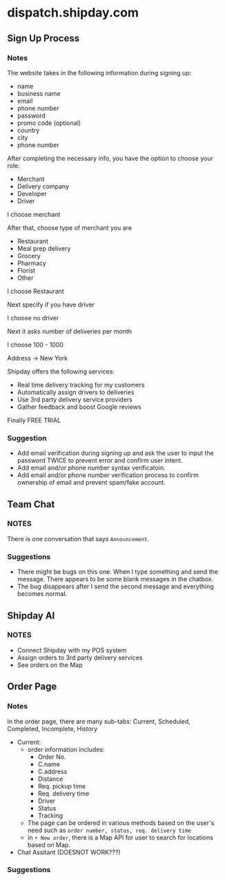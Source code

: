 # dispatch.shipday.com

## Sign Up Process

### Notes

The website takes in the following information
during signing up:

- name
- business name
- email
- phone number
- password
- promo code (optional)
- country
- city
- phone number

After completing the necessary info, you have the option to choose your role:

- Merchant
- Delivery company
- Developer
- Driver

I choose merchant

After that, choose type of merchant you are

- Restaurant
- Meal prep delivery
- Grocery
- Pharmacy
- Florist
- Other

I choose Restaurant

Next specify if you have driver

I choose no driver

Next it asks number of deliveries per month

I choose 100 - 1000

Address -> New York

Shipday offers the following services:

- Real time delivery tracking for my customers
- Automatically assign drivers to deliveries
- Use 3rd party delivery service providers
- Gather feedback and boost Google reviews

Finally FREE TRIAL

### Suggestion

- Add email verification during signing up and ask the user to input the password TWICE to prevent error and confirm user intent.
- Add email and/or phone number syntax verificatoin.
- Add email and/or phone number verification process to confirm ownership of email and prevent spam/fake account.

## Team Chat

### NOTES

There is one conversation that says `Announcement`.

### Suggestions

- There might be bugs on this one. When I type something and send the message. There appears to be some blank messages in the chatbox.
- The bug disappears after I send the second message and everything becomes normal.

## Shipday AI

### NOTES

- Connect Shipday with my POS system
- Assign orders to 3rd party delivery services
- See orders on the Map

## Order Page

### Notes

In the order page, there are many sub-tabs: Current, Scheduled, Completed, Incomplete, History

- Current:
  - order information includes:
    - Order No.
    - C.name
    - C.address
    - Distance
    - Req. pickup time
    - Req. delivery time
    - Driver
    - Status
    - Tracking
  - The page can be ordered in various methods based on the user's need such as `order number, status, req. delivery time`
  - in `+ New order`, there is a Map API for user to search for locations based on Map.
- Chat Assitant (DOESNOT WORK???)

### Suggestions
